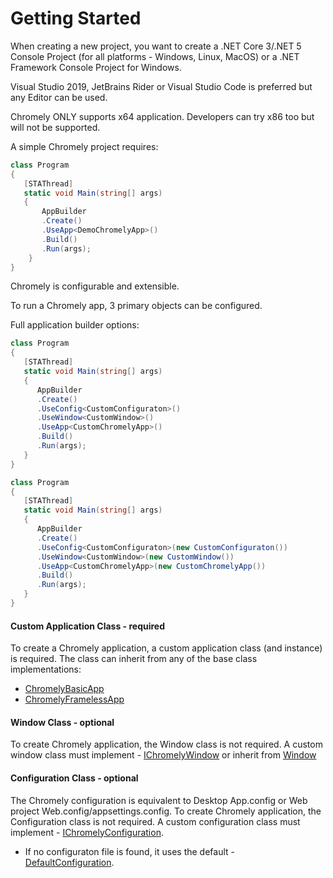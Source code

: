 
# Getting Started

When creating a new project, you want to create a .NET Core 3/.NET 5 Console Project (for all platforms - Windows, Linux, MacOS) or a .NET Framework Console Project for Windows. 

Visual Studio 2019, JetBrains Rider or Visual Studio Code is preferred but any Editor can be used.

Chromely ONLY supports x64 application. Developers can try x86 too but will not be supported.

A simple Chromely project requires:

````csharp
class Program
{
   [STAThread]
   static void Main(string[] args)
   {
       AppBuilder
       .Create()
       .UseApp<DemoChromelyApp>()
       .Build()
       .Run(args);
    }
}
````

Chromely is configurable and extensible. 

To run a Chromely app, 3 primary objects can be configured. 

Full application builder options:

````csharp
class Program
{
   [STAThread]
   static void Main(string[] args)
   {
      AppBuilder
      .Create()
      .UseConfig<CustomConfiguraton>()
      .UseWindow<CustomWindow>()
      .UseApp<CustomChromelyApp>()
      .Build()
      .Run(args);
   }
}
````

````csharp
class Program
{
   [STAThread]
   static void Main(string[] args)
   {
      AppBuilder
      .Create()
      .UseConfig<CustomConfiguraton>(new CustomConfiguraton())
      .UseWindow<CustomWindow>(new CustomWindow())
      .UseApp<CustomChromelyApp>(new CustomChromelyApp())
      .Build()
      .Run(args);
   }
}
````

#### Custom Application Class - required

To create a Chromely application, a custom application class (and instance) is required. The class can inherit from any of the base class implementations:
- [ChromelyBasicApp](https://github.com/chromelyapps/Chromely/blob/master/src/Chromely/ChromelyBasicApp.cs) 
- [ChromelyFramelessApp](https://github.com/chromelyapps/Chromely/blob/master/src/Chromely/ChromelyFramelessApp.cs) 

#### Window Class - optional

To create Chromely application, the Window class is not required. A custom window class must implement - [IChromelyWindow](https://github.com/chromelyapps/Chromely/blob/master/src/Chromely.Core/Host/IChromelyWindow.cs) or inherit from [Window](https://github.com/chromelyapps/Chromely/blob/master/src/Chromely/Window.cs)

#### Configuration Class - optional

The Chromely configuration is equivalent to Desktop App.config or Web project Web.config/appsettings.config. To create Chromely application, the Configuration class is not required. A custom configuration class must implement - [IChromelyConfiguration](https://github.com/chromelyapps/Chromely/blob/master/src/Chromely.Core/Configuration/IChromelyConfiguration.cs). 

- If no configuraton file is found, it uses the default - [DefaultConfiguration](https://github.com/chromelyapps/Chromely/blob/master/src/Chromely.Core/Configuration/DefaultConfiguration.cs).
